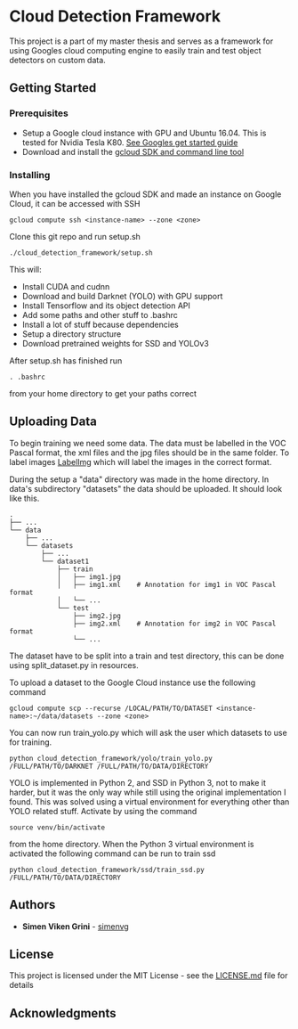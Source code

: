 # Cloud Detection Framework

This project is a part of my master thesis and serves as a framework for using Googles cloud computing engine to easily train and test object detectors on custom data.

## Getting Started

### Prerequisites


 * Setup a Google cloud instance with GPU and Ubuntu 16.04. This is tested for Nvidia Tesla K80. [See Googles get started guide](https://cloud.google.com/compute/docs/instances/create-start-instance)
 * Download and install the [gcloud SDK and command line tool](https://cloud.google.com/sdk/install)


### Installing

When you have installed the gcloud SDK and made an instance on Google Cloud, it can be accessed with SSH

```
gcloud compute ssh <instance-name> --zone <zone>
```

Clone this git repo and run setup.sh

```
./cloud_detection_framework/setup.sh
```
This will:
 * Install CUDA and cudnn
 * Download and build Darknet (YOLO) with GPU support
 * Install Tensorflow and its object detection API
 * Add some paths and other stuff to .bashrc 
 * Install a lot of stuff because dependencies
 * Setup a directory structure
 * Download pretrained weights for SSD and YOLOv3 

After setup.sh has finished run
```
. .bashrc
```
from your home directory to get your paths correct


## Uploading Data

To begin training we need some data. The data must be labelled in the VOC Pascal format, the xml files and the jpg files should be in the same folder. To label images [LabelImg](https://github.com/tzutalin/labelImg) which will label the images in the correct format. 

During the setup a "data" directory was made in the home directory. In data's subdirectory "datasets" the data should be uploaded. It should look like this.


    .
    ├── ...
    └── data                    
        ├── ...         
        └── datasets                
            ├── ...
            └── dataset1
           		├── train
           		│   ├── img1.jpg    
           		│   ├── img1.xml    # Annotation for img1 in VOC Pascal format
           		│   └── ...
           		└── test
           		    ├── img2.jpg
           		    ├── img2.xml    # Annotation for img2 in VOC Pascal format
           		    └── ...


The dataset have to be split into a train and test directory, this can be done using split_dataset.py in resources.

To upload a dataset to the Google Cloud instance use the following command

```
gcloud compute scp --recurse /LOCAL/PATH/TO/DATASET <instance-name>:~/data/datasets --zone <zone>
```

You can now run train_yolo.py which will ask the user which datasets to use for training.

```
python cloud_detection_framework/yolo/train_yolo.py /FULL/PATH/TO/DARKNET /FULL/PATH/TO/DATA/DIRECTORY
```

YOLO is implemented in Python 2, and SSD in Python 3, not to make it harder, but it was the only way while still using the original implementation I found. This was solved using a virtual environment for everything other than YOLO related stuff. Activate by using the command

```
source venv/bin/activate
```
from the home directory. When the Python 3 virtual environment is activated the following command can be run to train ssd
```
python cloud_detection_framework/ssd/train_ssd.py /FULL/PATH/TO/DATA/DIRECTORY
```



## Authors

* **Simen Viken Grini** - [simenvg](https://github.com/simenvg)

## License

This project is licensed under the MIT License - see the [LICENSE.md](LICENSE.md) file for details

## Acknowledgments

